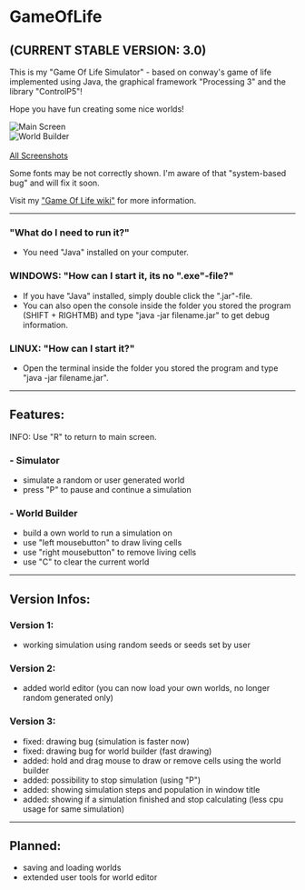 # GameOfLife
## (CURRENT STABLE VERSION: 3.0)

This is my "Game Of Life Simulator" - based on conway's game of life
implemented using Java, the graphical framework "Processing 3" and the library "ControlP5"!

Hope you have fun creating some nice worlds!

![Main Screen](https://camo.githubusercontent.com/6472520d567879d5483a879c85d526b105979863/687474703a2f2f7369726f2e62706c616365642e6e65742f496d616765732f474f4c2f76332f76335f6d61696e2e6a7067 "Main Screen")<br>
![World Builder](https://camo.githubusercontent.com/ba41e4c19aceaadfb4ac2a3b850eac68f7412abd/687474703a2f2f7369726f2e62706c616365642e6e65742f496d616765732f474f4c2f76332f76335f776f726c642d6275696c6465722e6a7067 "World Builder")<br>
<br>
[All Screenshots](https://github.com/S1r0hub/GameOfLife/wiki/Screenshots)

Some fonts may be not correctly shown.
I'm aware of that "system-based bug" and will fix it soon.


Visit my ["Game Of Life wiki"](https://github.com/S1r0hub/GameOfLife/wiki) for more information.


---------


### "What do I need to run it?"
- You need "Java" installed on your computer.

### WINDOWS: "How can I start it, its no ".exe"-file?"
- If you have "Java" installed, simply double click the ".jar"-file.
- You can also open the console inside the folder you stored the program (SHIFT + RIGHTMB) and type "java -jar filename.jar" to get debug information.

### LINUX: "How can I start it?"
- Open the terminal inside the folder you stored the program and type "java -jar filename.jar".


---------


## Features:

INFO: Use "R" to return to main screen.

### - Simulator
 - simulate a random or user generated world
 - press "P" to pause and continue a simulation

### - World Builder
 - build a own world to run a simulation on
 - use "left mousebutton" to draw living cells
 - use "right mousebutton" to remove living cells
 - use "C" to clear the current world


---------


## Version Infos:

### Version 1:
- working simulation using random seeds or seeds set by user

### Version 2:
- added world editor (you can now load your own worlds, no longer random generated only)

### Version 3:
- fixed: drawing bug (simulation is faster now)
- fixed: drawing bug for world builder (fast drawing)
- added: hold and drag mouse to draw or remove cells using the world builder
- added: possibility to stop simulation (using "P")
- added: showing simulation steps and population in window title
- added: showing if a simulation finished and stop calculating (less cpu usage for same simulation)


---------


## Planned:
- saving and loading worlds
- extended user tools for world editor